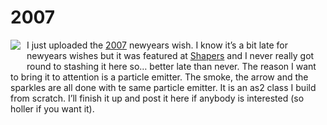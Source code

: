 <!--
  id: 282
  date: 2007-02-13
  modified: 2012-07-03
  slug: 2007
  type: post
  excerpt: <p>I just uploaded the 2007 newyears wish. I know it&#8217;s a bit late for newyears wishes but it was featured at Shapers and I never really got round to stashing it here so&#8230; better late than never. The reason I want to bring it to attention is a particle emitter. The smoke, the arrow and [&hellip;]</p>
  categories: Flash, ActionScript
  tags: 
  inCv: 
  inPortfolio: 
  dateFrom: 
  dateTo: 
-->

# 2007

<p><a href="javascript:pop('coderef.php?id=632',0,0,525,277)" title="2007 newyears wish"><img src="https://res.cloudinary.com/dn1rmdjs5/image/upload/v1566568756/rv/2007.jpg" align="left" style="margin: 0px 10px 25px 0px;border:0px;" /></a> I just uploaded the <a href="javascript:Sjeiti.showCode('code/2007.swf', 525,277, '2007')" title="2007 newyears wish">2007</a> newyears wish. I know it&#8217;s a bit late for newyears wishes but it was featured at <a href="http://www.shapers.nl/" target="s">Shapers</a> and I never really got round to stashing it here so&#8230; better late than never. The reason I want to bring it to attention is a particle emitter. The smoke, the arrow and the sparkles are all done with te same particle emitter. It is an as2 class I build from scratch. I&#8217;ll finish it up and post it here if anybody is interested (so holler if you want it).</p>
